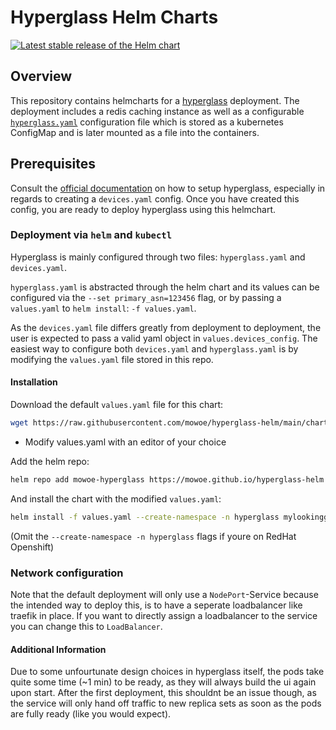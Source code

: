 # Hyperglass Helm Charts
[![Latest stable release of the Helm chart](https://img.shields.io/badge/dynamic/yaml.svg?label=stable&url=https://mowoe.github.io/hyperglass-helm/index.yaml&query=$.entries.hyperglass[0].version&color=1b53c2&logo=helm)](https://mowoe.github.io/hyperglass-helm)

## Overview

This repository contains helmcharts for a [hyperglass](https://hyperglass.dev/) deployment. The deployment includes a redis caching instance as well as a configurable [`hyperglass.yaml`](https://hyperglass.dev/docs/parameters) configuration file which is stored as a kubernetes ConfigMap and is later mounted as a file into the containers.
## Prerequisites
Consult the [official documentation]() on how to setup hyperglass, especially in regards to creating a `devices.yaml` config. Once you have created this config, you are ready to deploy hyperglass using this helmchart.

### Deployment via `helm` and `kubectl`
Hyperglass is mainly configured through two files: `hyperglass.yaml` and `devices.yaml`.

`hyperglass.yaml` is abstracted through the helm chart and its values can be configured via the `--set primary_asn=123456` flag, or by passing a `values.yaml` to `helm install`: `-f values.yaml`.

As the `devices.yaml` file differs greatly from deployment to deployment, the user is expected to pass a valid yaml object in `values.devices_config`. The easiest way to configure both `devices.yaml` and `hyperglass.yaml` is by modifying the `values.yaml` file stored in this repo.

#### Installation

Download the default `values.yaml` file for this chart:

```bash
wget https://raw.githubusercontent.com/mowoe/hyperglass-helm/main/charts/hyperglass/values.yaml
```
* Modify values.yaml with an editor of your choice

Add the helm repo:
```bash
helm repo add mowoe-hyperglass https://mowoe.github.io/hyperglass-helm
```
And install the chart with the modified `values.yaml`:
```bash
helm install -f values.yaml --create-namespace -n hyperglass mylookingglass mowoe-hyperglass/hyperglass
```
(Omit the `--create-namespace -n hyperglass` flags if youre on RedHat Openshift)

### Network configuration
Note that the default deployment will only use a `NodePort`-Service because the intended way to deploy this, is to have a seperate loadbalancer like traefik in place. If you want to directly assign a loadbalancer to the service you can change this to `LoadBalancer`.

#### Additional Information
Due to some unfourtunate design choices in hyperglass itself, the pods take quite some time (~1 min) to be ready, as they will always build the ui again upon start. After the first deployment, this shouldnt be an issue though, as the service will only hand off traffic to new replica sets as soon as the pods are fully ready (like you would expect).